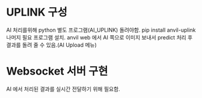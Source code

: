 # UPLINK 구성
AI 처리를위해 python 별도 프로그램(AI_UPLINK) 돌려야함.
pip install anvil-uplink
나머지 필요 프로그램 설치.
anvil web 에서 AI 쪽으로 이미지 보내서 predict 처리 후 결과를 돌려 줄 수 있음.(AI Upload 메뉴)

# Websocket 서버 구현
AI 에서 처리된 결과를 실시간 전달하기 위해 필요함.